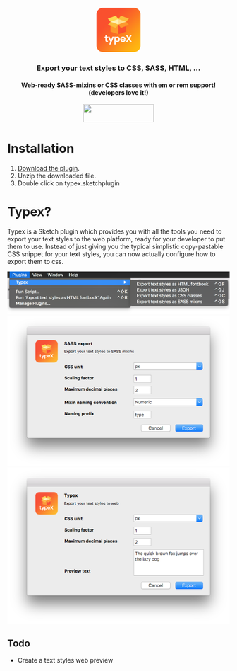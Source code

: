 <p align="center">
  <a href="https://github.com/reinvanoyen/typex">
    <img width="100" height="100" src="https://raw.githubusercontent.com/reinvanoyen/typex/master/icon.png" />
  </a>
  <h3 align="center">Export your text styles to CSS, SASS, HTML, ...</h3>
  <h4 align="center">Web-ready SASS-mixins or CSS classes with em or rem support! (developers love it!)</h4>
</p>
<p align="center">
  <a href="http://bit.ly/SketchRunnerWebsite">
    <img width="160" height="41" src="http://bit.ly/RunnerBadgeBlue">
  </a>
  </p>
  
# Installation
1. <a href="https://github.com/reinvanoyen/typex/archive/master.zip" title="Download typeX">Download the plugin</a>.
2. Unzip the downloaded file.
3. Double click on typex.sketchplugin

# Typex?

Typex is a Sketch plugin which provides you with all the tools you need to export your text styles to the web platform, ready for your developer to put them to use. Instead of just giving you the typical simplistic copy-pastable CSS snippet for your text styles, you can now actually configure how to export them to css.

<img width="730" src="https://raw.githubusercontent.com/reinvanoyen/typex/master/context-menu.png" />
<img width="635" src="https://raw.githubusercontent.com/reinvanoyen/typex/master/sass-export-window.png" />
<img width="635" src="https://raw.githubusercontent.com/reinvanoyen/typex/master/html-fontbook-export-window.png" />

## Todo
* Create a text styles web preview
